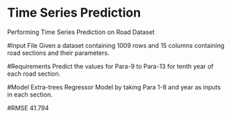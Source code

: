 # Time Series Prediction
Performing Time Series Prediction on Road Dataset

#Input File
Given a dataset containing 1009 rows and 15 columns containing road sections and their parameters.

#Requirements
Predict the values for Para-9 to Para-13 for tenth year of each road section.

#Model
Extra-trees Regressor Model by taking Para 1-8 and year as inputs in each section.

#RMSE
41.794
